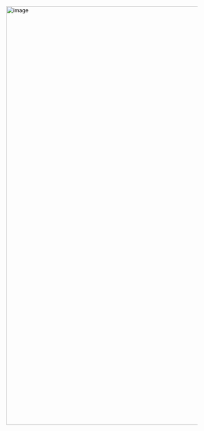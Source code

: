 

<img width="1102" alt="image" src="https://github.com/Ismail-Jabiulla/gem_ai/assets/41004552/09d9c8c8-a930-4575-928c-e0fdae8ba432">
